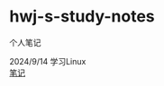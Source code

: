 # hwj-s-study-notes
个人笔记

2024/9/14 学习Linux     
[笔记](https://intronrewrite.github.io/hwj-s-study-notes/Linux/index.html)
